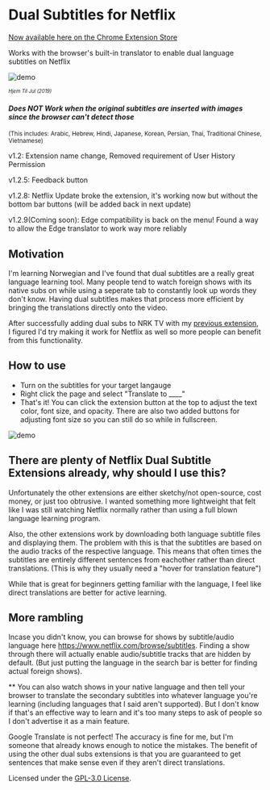 # Dual Subtitles for Netflix
[Now available here on the Chrome Extension Store](https://chrome.google.com/webstore/detail/netflix-language-learning/ljnmedkgcgidbbjhbkdonempgcgdhjfl?hl=en)

Works with the browser's built-in translator to enable dual language subtitles on Netflix

![demo](https://github.com/DeeFrancois/netflix-dual-subs/blob/master/DocumentImages/demo.gif)

<sup><sup>_Hjem Til Jul (2019)_</sup></sup>
#### *Does NOT Work when the original subtitles are inserted with images since the browser can't detect those*
<sup>(This includes: Arabic, Hebrew, Hindi, Japanese, Korean, Persian, Thai, Traditional Chinese, Vietnamese)</sup>

v1.2: Extension name change, Removed requirement of User History Permission

v1.2.5: Feedback button

v1.2.8: Netflix Update broke the extension, it's working now but without the bottom bar buttons (will be added back in next update)

v1.2.9(Coming soon): Edge compatibility is back on the menu! Found a way to allow the Edge translator to work way more reliably

## Motivation
I'm learning Norwegian and I've found that dual subtitles are a really great language learning tool. Many people tend to watch foreign shows with its native subs on while using a seperate tab to constantly look up words they don't know. Having dual subtitles makes that process more efficient by bringing the translations directly onto the video.

After successfully adding dual subs to NRK TV with my [previous extension](https://chrome.google.com/webstore/detail/nrk-tv-language-learning/lmjfcijpnghdkpnoakgljodpjnimbakp), I figured I'd try making it work for Netflix as well so more people can benefit from this functionality.

## How to use
- Turn on the subtitles for your target langauge
- Right click the page and select "Translate to ____"
- That's it! You can click the extension button at the top to adjust the text color, font size, and opacity. There are also two added buttons for adjusting font size so you can still do so while in fullscreen.

![demo](https://github.com/DeeFrancois/netflix-dual-subs/blob/master/DocumentImages/settings.gif)



## There are plenty of Netflix Dual Subtitle Extensions already, why should I use this?
Unfortunately the other extensions are either sketchy/not open-source, cost money, or just too obtrusive. I wanted something more lightweight that felt like I was still watching Netflix normally rather than using a full blown language learning program.

Also, the other extensions work by downloading both language subtitle files and displaying them. The problem with this is that the subtitles are based on the audio tracks of the respective language. This means that often times the subtitles are entirely different sentences from eachother rather than direct translations. (This is why they usually need a "hover for translation feature")

While that is great for beginners getting familiar with the language, I feel like direct translations are better for active learning.

## More rambling

Incase you didn't know, you can browse for shows by subtitle/audio language here https://www.netflix.com/browse/subtitles. Finding a show through there will actually enable audio/subtitle tracks that are hidden by default. (But just putting the language in the search bar is better for finding actual foreign shows).

** You can also watch shows in your native language and then tell your browser to translate the secondary subtitles into whatever language you're learning (including languages that I said aren't supported). But I don't know if that's an effective way to learn and it's too many steps to ask of people so I don't advertise it as a main feature.

Google Translate is not perfect! The accuracy is fine for me, but I'm someone that already knows enough to notice the mistakes. The benefit of using the other dual subs extensions is that you are guaranteed to get sentences that make sense even if they aren't direct translations.

Licensed under the [GPL-3.0 License](LICENSE).
